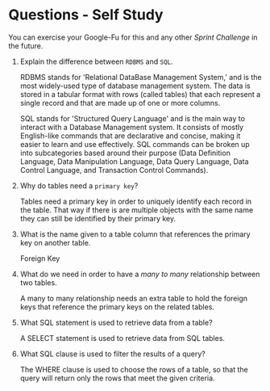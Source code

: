 # Questions - Self Study

You can exercise your Google-Fu for this and any other _Sprint Challenge_ in the future.

1.  Explain the difference between `RDBMS` and `SQL`.

    RDBMS stands for 'Relational DataBase Management System,' and is the most widely-used type of database management system. The data is stored in a tabular format with rows (called tables) that each represent a single record and that are made up of one or more columns.

    SQL stands for 'Structured Query Language' and is the main way to interact with a Database Management system. It consists of mostly English-like commands that are declarative and concise, making it easier to learn and use effectively. SQL commands can be broken up into subcategories based around their purpose (Data Definition Language, Data Manipulation Language, Data Query Language, Data Control Language, and Transaction Control Commands).

2.  Why do tables need a `primary key`?

    Tables need a primary key in order to uniquely identify each record in the table. That way if there is are multiple objects with the same name they can still be identified by their primary key.

3.  What is the name given to a table column that references the primary key
    on another table.

    Foreign Key

4.  What do we need in order to have a _many to many_ relationship between two
    tables.

    A many to many relationship needs an extra table to hold the foreign keys that reference the primary keys on the related tables.

5.  What SQL statement is used to retrieve data from a table?

    A SELECT statement is used to retrieve data from SQL tables.

6.  What SQL clause is used to filter the results of a query?

    The WHERE clause is used to choose the rows of a table, so that the query will return only the rows that meet the given criteria.
